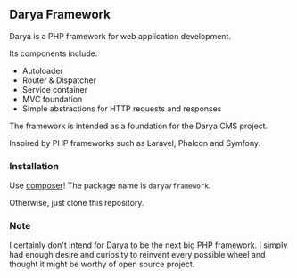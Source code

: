 ## Darya Framework

Darya is a PHP framework for web application development.

Its components include:

- Autoloader
- Router & Dispatcher
- Service container
- MVC foundation
- Simple abstractions for HTTP requests and responses

The framework is intended as a foundation for the Darya CMS project.

Inspired by PHP frameworks such as Laravel, Phalcon and Symfony.

### Installation

Use [composer](https://getcomposer.org)! The package name is `darya/framework`.

Otherwise, just clone this repository.

### Note
I certainly don't intend for Darya to be the next big PHP framework. I simply had enough desire and curiosity to reinvent every possible wheel and thought it might be worthy of open source project.